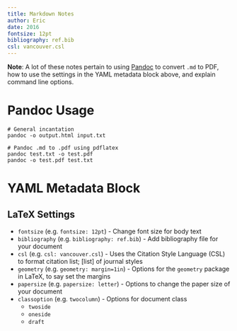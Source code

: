 ```yaml
---
title: Markdown Notes
author: Eric
date: 2016
fontsize: 12pt
bibliography: ref.bib
csl: vancouver.csl
---
```


**Note**: A lot of these notes pertain to using [Pandoc][pandoc] to convert
`.md` to PDF, how to use the settings in the YAML metadata block above, and
explain command line options.

[pandoc]: http://pandoc.org/

# Pandoc Usage

```shell
# General incantation
pandoc -o output.html input.txt

# Pandoc .md to .pdf using pdflatex
pandoc test.txt -o test.pdf
pandoc -o test.pdf test.txt
```

# YAML Metadata Block

## LaTeX Settings

* `fontsize` (e.g. `fontsize: 12pt`) - Change font size for body text
* `bibliography` (e.g. `bibliography: ref.bib`) - Add bibliography file for
  your document
* `csl` (e.g. `csl: vancouver.csl`) - Uses the Citation Style Language (CSL) to
  format citation list; [list] of journal styles
* `geometry` (e.g. `geometry: margin=1in`) - Options for the `geometry` package
  in LaTeX, to say set the margins
* `papersize` (e.g. `papersize: letter`) - Options to change the paper size of
  your document
* `classoption` (e.g. `twocolumn`) - Options for document class
    * `twoside`
    * `oneside`
    * `draft`

[styleList]: https://www.zotero.org/styles
